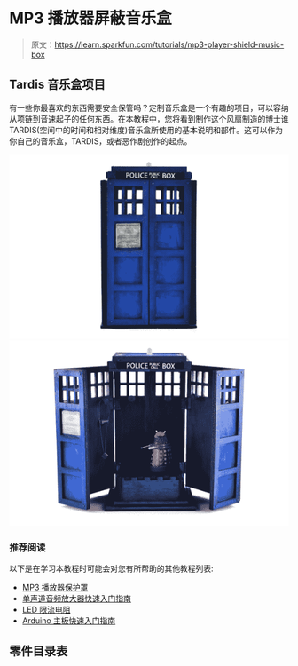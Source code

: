 # MP3 播放器屏蔽音乐盒

> 原文：<https://learn.sparkfun.com/tutorials/mp3-player-shield-music-box>

## Tardis 音乐盒项目

有一些你最喜欢的东西需要安全保管吗？定制音乐盒是一个有趣的项目，可以容纳从项链到音速起子的任何东西。在本教程中，您将看到制作这个风扇制造的博士谁 TARDIS(空间中的时间和相对维度)音乐盒所使用的基本说明和部件。这可以作为你自己的音乐盒，TARDIS，或者恶作剧创作的起点。

[![Tardis Music Box Closed](img/82d8cba51e70b8a3fda130f0a83ed633.png)](https://cdn.sparkfun.com/assets/7/6/d/3/2/5150bf06ce395fac7c000000.jpg)[![Tardis Music Box Open ](img/26456ae0ce4f1aadfe487f91f2de276e.png)](https://cdn.sparkfun.com/assets/d/5/6/d/d/5150bf06ce395f157b000000.jpg)

### 推荐阅读

以下是在学习本教程时可能会对您有所帮助的其他教程列表:

*   [MP3 播放器保护罩](https://www.sparkfun.com/tutorials/295)
*   [单声道音频放大器快速入门指南](https://www.sparkfun.com/tutorials/392)
*   [LED 限流电阻](https://www.sparkfun.com/tutorials/219)
*   [Arduino 主板快速入门指南](https://www.sparkfun.com/tutorials/182)

## 零件目录表